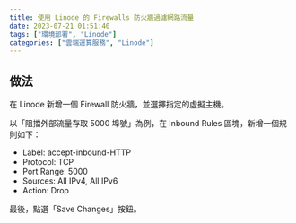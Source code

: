 ```yaml
---
title: 使用 Linode 的 Firewalls 防火牆過濾網路流量
date: 2023-07-21 01:51:40
tags: ["環境部署", "Linode"]
categories: ["雲端運算服務", "Linode"]
---
```


## 做法

在 Linode 新增一個 Firewall 防火牆，並選擇指定的虛擬主機。

以「阻擋外部流量存取 5000 埠號」為例，在 Inbound Rules 區塊，新增一個規則如下：

- Label: accept-inbound-HTTP
- Protocol: TCP
- Port Range: 5000
- Sources: All IPv4, All IPv6
- Action: Drop

最後，點選「Save Changes」按鈕。
